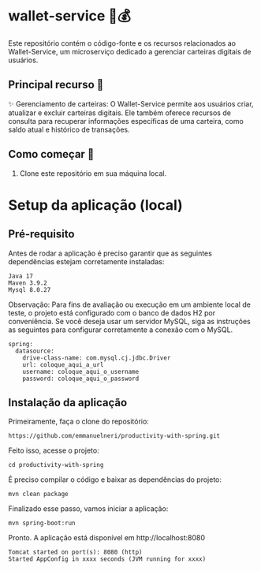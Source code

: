 # wallet-service 🎩💰
Este repositório contém o código-fonte e os recursos relacionados ao Wallet-Service, um microserviço dedicado a gerenciar carteiras digitais de usuários.

## Principal recurso 🚀
✨ Gerenciamento de carteiras: O Wallet-Service permite aos usuários criar, atualizar e excluir carteiras digitais. Ele também oferece recursos de consulta para recuperar informações específicas de uma carteira, como saldo atual e histórico de transações.

## Como começar 🏁

1. Clone este repositório em sua máquina local.


# Setup da aplicação (local)
## Pré-requisito
Antes de rodar a aplicação é preciso garantir que as seguintes dependências estejam corretamente instaladas:
```
Java 17
Maven 3.9.2
Mysql 8.0.27
```

Observação: Para fins de avaliação ou execução em um ambiente local de teste, o projeto está configurado com o banco de dados H2 por conveniência.
Se você deseja usar um servidor MySQL, siga as instruções as seguintes para configurar corretamente a conexão com o MySQL.
```
spring:
  datasource:
    drive-class-name: com.mysql.cj.jdbc.Driver
    url: coloque_aqui_a_url
    username: coloque_aqui_o_username
    password: coloque_aqui_o_password
```


## Instalação da aplicação

Primeiramente, faça o clone do repositório:
```
https://github.com/emmanuelneri/productivity-with-spring.git
```
Feito isso, acesse o projeto:
```
cd productivity-with-spring
```
É preciso compilar o código e baixar as dependências do projeto:
```
mvn clean package
```
Finalizado esse passo, vamos iniciar a aplicação:
```
mvn spring-boot:run
```
Pronto. A aplicação está disponível em http://localhost:8080
```
Tomcat started on port(s): 8080 (http)
Started AppConfig in xxxx seconds (JVM running for xxxx)